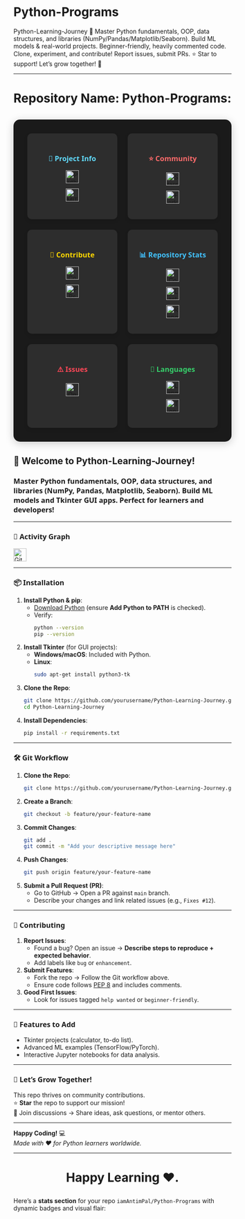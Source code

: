 # Python-Programs
Python-Learning-Journey 🚀 Master Python fundamentals, OOP, data structures, and libraries (NumPy/Pandas/Matplotlib/Seaborn). Build ML models &amp; real-world projects. Beginner-friendly, heavily commented code. Clone, experiment, and contribute! Report issues, submit PRs. ⭐ Star to support! Let’s grow together! 🌱

---

# **Repository Name: Python-Programs:** 

<!-- Badges Dashboard -->
<div align="center" style="
  display: grid;
  grid-template-columns: repeat(auto-fit, minmax(200px, 1fr));
  gap: 1.5rem;
  padding: 2rem;
  background: #1a1a1a;
  border-radius: 15px;
  box-shadow: 0 4px 20px rgba(0,0,0,0.2);
  margin: 2rem 0;
">

  <!-- Project Information -->
  <div class="badge-card" style="
    background: #2d2d2d;
    padding: 1.5rem;
    border-radius: 10px;
    transition: transform 0.3s;
  ">
    <h3 style="color: #61dafb; margin-bottom: 1rem;">🚀 Project Info</h3>
    <a href="https://www.python.org/">
      <img src="https://img.shields.io/badge/Python-3.8+-blue?logo=python" alt="Python 3.8+">
    </a>
    <a href="LICENSE">
      <img src="https://img.shields.io/badge/License-MIT-green" alt="MIT License">
    </a>
  </div>

  <!-- Community Metrics -->
  <div class="badge-card">
    <h3 style="color: #ff6b6b; margin-bottom: 1rem;">⭐ Community</h3>
    <a href="https://github.com/iamAntimPal/Python-Programs/stargazers">
      <img src="https://img.shields.io/github/stars/iamAntimPal/Python-Programs?style=social" alt="Stars">
    </a>
    <a href="https://github.com/iamAntimPal/Python-Programs/network/members">
      <img src="https://img.shields.io/github/forks/iamAntimPal/Python-Programs?style=social" alt="Forks">
    </a>
  </div>

  <!-- Contribution Section -->
  <div class="badge-card">
    <h3 style="color: #ffd700; margin-bottom: 1rem;">🤝 Contribute</h3>
    <a href="CONTRIBUTING.md">
      <img src="https://img.shields.io/badge/Contributors-Welcome-yellow" alt="Contributors">
    </a>
    <a href="https://github.com/iamAntimPal/Python-Programs/pulls">
      <img src="https://img.shields.io/github/issues-pr/iamAntimPal/Python-Programs?color=blueviolet" alt="PRs">
    </a>
  </div>

  <!-- Repository Statistics -->
  <div class="badge-card">
    <h3 style="color: #42c2ff; margin-bottom: 1rem;">📊 Repository Stats</h3>
    <a href="https://github.com/iamAntimPal/Python-Programs/graphs/contributors">
      <img src="https://img.shields.io/github/contributors/iamAntimPal/Python-Programs" alt="Contributors">
    </a>
    <a href="https://github.com/iamAntimPal/Python-Programs/commits/main">
      <img src="https://img.shields.io/github/last-commit/iamAntimPal/Python-Programs?color=orange" alt="Last Commit">
    </a>
    <a href="https://github.com/iamAntimPal/Python-Programs">
      <img src="https://img.shields.io/github/repo-size/iamAntimPal/Python-Programs?color=yellow" alt="Repo Size">
    </a>
  </div>

  <!-- Issue Tracking -->
  <div class="badge-card">
    <h3 style="color: #ff4757; margin-bottom: 1rem;">⚠️ Issues</h3>
    <a href="https://github.com/iamAntimPal/Python-Programs/issues">
      <img src="https://img.shields.io/github/issues/iamAntimPal/Python-Programs?color=red" alt="Open Issues">
    </a>
  </div>

  <!-- Language Stats -->
  <div class="badge-card">
    <h3 style="color: #36d16b; margin-bottom: 1rem;">🐍 Languages</h3>
    <a href="https://github.com/iamAntimPal/Python-Programs">
      <img src="https://img.shields.io/github/languages/count/iamAntimPal/Python-Programs" alt="Language Count">
    </a>
    <a href="https://github.com/iamAntimPal/Python-Programs">
      <img src="https://img.shields.io/github/languages/top/iamAntimPal/Python-Programs?color=blue" alt="Top Language">
    </a>
  </div>

</div>

<style>
.badge-card {
  background: #2d2d2d;
  padding: 1.5rem;
  border-radius: 10px;
  transition: transform 0.3s cubic-bezier(0.18, 0.89, 0.32, 1.28);
  box-shadow: 0 4px 10px rgba(0,0,0,0.1);
}

.badge-card:hover {
  transform: translateY(-5px);
  box-shadow: 0 8px 20px rgba(255,255,255,0.1);
}

.badge-card a {
  display: block;
  margin: 0.75rem 0;
  transition: transform 0.2s;
}

.badge-card a:hover img {
  transform: scale(1.05);
}

h3 {
  font-family: 'Segoe UI', Tahoma, Geneva, Verdana, sans-serif;
  font-weight: 600;
  margin-bottom: 1rem;
}

img {
  height: 30px;
  transition: transform 0.2s;
}
</style>


## 🚀 **Welcome to Python-Learning-Journey!**

### Master **Python fundamentals**, **OOP**, **data structures**, and **libraries** (NumPy, Pandas, Matplotlib, Seaborn). Build **ML models** and **Tkinter GUI apps**. Perfect for learners and developers!  
---
### 🚀 **Activity Graph**  
![GitHub Stats](https://github-readme-stats.vercel.app/api?username=iamAntimPal&repo=Python-Programs&show_icons=true&theme=radical)  

---

### 📦 **Installation**  
1. **Install Python & pip**:  
   - [Download Python](https://www.python.org/downloads/) (ensure **Add Python to PATH** is checked).  
   - Verify:  
     ```bash  
     python --version  
     pip --version  
     ```  
2. **Install Tkinter** (for GUI projects):  
   - **Windows/macOS**: Included with Python.  
   - **Linux**:  
     ```bash  
     sudo apt-get install python3-tk  
     ```  
3. **Clone the Repo**:  
   ```bash  
   git clone https://github.com/yourusername/Python-Learning-Journey.git  
   cd Python-Learning-Journey  
   ```  
4. **Install Dependencies**:  
   ```bash  
   pip install -r requirements.txt  
   ```  

---

### 🛠️ **Git Workflow**  
1. **Clone the Repo**:  
   ```bash  
   git clone https://github.com/yourusername/Python-Learning-Journey.git  
   ```  
2. **Create a Branch**:  
   ```bash  
   git checkout -b feature/your-feature-name  
   ```  
3. **Commit Changes**:  
   ```bash  
   git add .  
   git commit -m "Add your descriptive message here"  
   ```  
4. **Push Changes**:  
   ```bash  
   git push origin feature/your-feature-name  
   ```  
5. **Submit a Pull Request (PR)**:  
   - Go to GitHub → Open a PR against `main` branch.  
   - Describe your changes and link related issues (e.g., `Fixes #12`).  

---

### 🤝 **Contributing**  
1. **Report Issues**:  
   - Found a bug? Open an issue → **Describe steps to reproduce + expected behavior**.  
   - Add labels like `bug` or `enhancement`.  
2. **Submit Features**:  
   - Fork the repo → Follow the Git workflow above.  
   - Ensure code follows [PEP 8](https://pep8.org/) and includes comments.  
3. **Good First Issues**:  
   - Look for issues tagged `help wanted` or `beginner-friendly`.  

---

### 🌟 **Features to Add**  
- Tkinter projects (calculator, to-do list).  
- Advanced ML examples (TensorFlow/PyTorch).  
- Interactive Jupyter notebooks for data analysis.  

---

### 🌱 **Let’s Grow Together!**  
This repo thrives on community contributions.  
⭐ **Star** the repo to support our mission!  
💬 Join discussions → Share ideas, ask questions, or mentor others.  

---

**Happy Coding!** 💻  
*Made with ❤️ for Python learners worldwide.*  



---  
# <p align="center">Happy Learning ❤️.</p>



<!-- Now for watching and trying for repo -->

Here’s a **stats section** for your repo `iamAntimPal/Python-Programs` with dynamic badges and visual flair:

